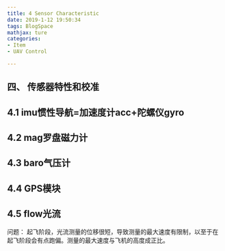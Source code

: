 ```yaml
---
title: 4 Sensor Characteristic
date: 2019-1-12 19:50:34  
tags: BlogSpace 
mathjax: ture
categories:  
- Item
- UAV Control  

---
```



四、 传感器特性和校准
---
4.1 imu惯性导航=加速度计acc+陀螺仪gyro
---
4.2 mag罗盘磁力计
---
4.3 baro气压计
---
4.4 GPS模块
---
4.5 flow光流
---
问题： 起飞阶段，光流测量的位移很短，导致测量的最大速度有限制，以至于在起飞阶段会有点跑偏。测量的最大速度与飞机的高度成正比。